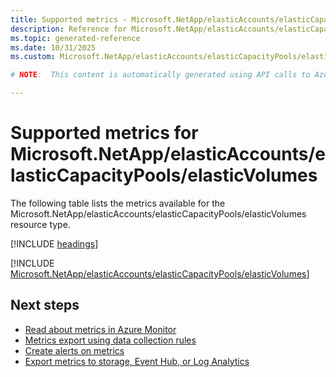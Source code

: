```yaml
---
title: Supported metrics - Microsoft.NetApp/elasticAccounts/elasticCapacityPools/elasticVolumes
description: Reference for Microsoft.NetApp/elasticAccounts/elasticCapacityPools/elasticVolumes metrics in Azure Monitor.
ms.topic: generated-reference
ms.date: 10/31/2025
ms.custom: Microsoft.NetApp/elasticAccounts/elasticCapacityPools/elasticVolumes, naam

# NOTE:  This content is automatically generated using API calls to Azure. Any edits made on these files will be overwritten in the next run of the script. 

---
```


  
# Supported metrics for Microsoft.NetApp/elasticAccounts/elasticCapacityPools/elasticVolumes
  
The following table lists the metrics available for the Microsoft.NetApp/elasticAccounts/elasticCapacityPools/elasticVolumes resource type.  
  
  
[!INCLUDE [headings](~/reusable-content/ce-skilling/azure/includes/azure-monitor/reference/metrics/metrics-headings.md)]  
  
 

[!INCLUDE [Microsoft.NetApp/elasticAccounts/elasticCapacityPools/elasticVolumes](~/reusable-content/ce-skilling/azure/includes/azure-monitor/reference/metrics/microsoft-netapp-elasticaccounts-elasticcapacitypools-elasticvolumes-metrics-include.md)]  



## Next steps

- [Read about metrics in Azure Monitor](/azure/azure-monitor/data-platform)
- [Metrics export using data collection rules](/azure/azure-monitor/essentials/data-collection-metrics)
- [Create alerts on metrics](/azure/azure-monitor/alerts/alerts-overview)
- [Export metrics to storage, Event Hub, or Log Analytics](/azure/azure-monitor/essentials/platform-logs-overview)
